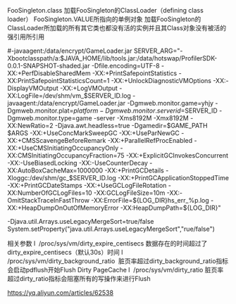FooSingleton.class
加载FooSingleton的ClassLoader（defining class loader）
FooSingleton.VALUE所指向的单例对象
加载FooSingleton的ClassLoader所加载的所有其它类也都没有活的实例并且其Class对象没有被活的强引用所引用

#-javaagent:/data/encrypt/GameLoader.jar
SERVER_ARG="-Xbootclasspath/a:$JAVA_HOME/lib/tools.jar:/data/hotswap/ProfilerSDK-0.0.1-SNAPSHOT-shaded.jar
-Dfile.encoding=UTF-8 -XX:+PerfDisableSharedMem
-XX:+PrintSafepointStatistics -XX:PrintSafepointStatisticsCount=1
-XX:+UnlockDiagnosticVMOptions -XX:-DisplayVMOutput -XX:+LogVMOutput -XX:LogFile=/dev/shm/vm_$SERVER_ID.log 
-javaagent:/data/encrypt/GameLoader.jar 
-Dgmweb.monitor.game=yhjy
-Dgmweb.monitor.plat=${platform}
-Dgmweb.monitor.serverid=$SERVER_ID
-Dgmweb.monitor.type=game
-server -Xms8192M -Xmx8192M -XX:NewRatio=2 
-Djava.awt.headless=true -Dgamedir=$GAME_PATH $ARGS 
-XX:+UseConcMarkSweepGC -XX:+UseParNewGC -XX:+CMSScavengeBeforeRemark -XX:+ParallelRefProcEnabled 
-XX:+UseCMSInitiatingOccupancyOnly -XX:CMSInitiatingOccupancyFraction=75 -XX:+ExplicitGCInvokesConcurrent 
-XX:-UseBiasedLocking -XX:-UseCounterDecay -XX:AutoBoxCacheMax=1000000 
-XX:+PrintGCDetails -Xloggc:/dev/shm/gc_$SERVER_ID.log -XX:+PrintGCApplicationStoppedTime -XX:+PrintGCDateStamps 
-XX:+UseGCLogFileRotation -XX:NumberOfGCLogFiles=10 -XX:GCLogFileSize=10m 
-XX:-OmitStackTraceInFastThrow -XX:ErrorFile=${LOG_DIR}hs_err_%p.log -XX:+HeapDumpOnOutOfMemoryError -XX:HeapDumpPath=${LOG_DIR}"

 -Djava.util.Arrays.useLegacyMergeSort=true/false
 System.setProperty("java.util.Arrays.useLegacyMergeSort","rue/false")

相关参数
l  /proc/sys/vm/dirty_expire_centisecs
数据存在的时间超过了dirty_expire_centisecs（默认30s）时间
l  /proc/sys/vm/dirty_background_ratio  
脏页率超过dirty_background_ratio指标会启动pdflush开始Flush Dirty PageCache
l  /proc/sys/vm/dirty_ratio
脏页率超过dirty_ratio指标会阻塞所有的写操作来进行Flush

https://yq.aliyun.com/articles/62538 